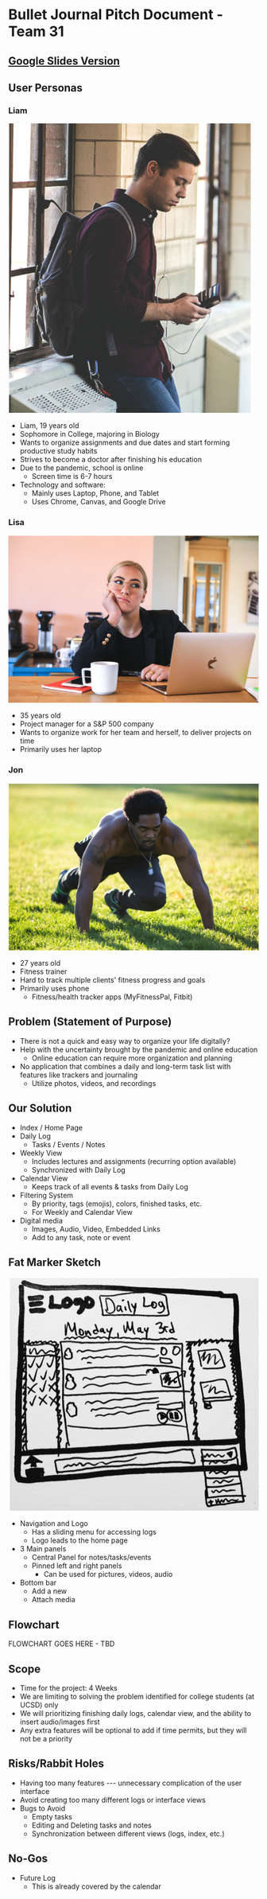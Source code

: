 # Bullet Journal Pitch Document - Team 31

## [Google Slides Version](https://docs.google.com/presentation/d/1LN0QaDYnQGybovSRNXuex7BkuSn9WxUcT-Q5lRLusqs/edit?usp=sharing)

## User Personas

### Liam

![Liam](images/liam.png)

- Liam, 19 years old
- Sophomore in College, majoring in Biology
- Wants to organize assignments and due dates and start forming productive study habits
- Strives to become a doctor after finishing his education
- Due to the pandemic, school is online
    - Screen time is 6-7 hours
- Technology and software:
    - Mainly uses Laptop, Phone, and Tablet
    - Uses Chrome, Canvas, and Google Drive

### Lisa

![Lisa](images/lisa.png)

- 35 years old
- Project manager for a S&P 500 company
- Wants to organize work for her team and herself, to deliver projects on time
- Primarily uses her laptop

### Jon

![Jon](images/jon.png)

- 27 years old
- Fitness trainer
- Hard to track multiple clients' fitness progress and goals
- Primarily uses phone
    - Fitness/health tracker apps (MyFitnessPal, Fitbit)

## Problem (Statement of Purpose)

- There is not a quick and easy way to organize your life digitally?
- Help with the uncertainty brought by the pandemic and online education
    - Online education can require more organization and planning
- No application that combines a daily and long-term task list with features like trackers and journaling
    - Utilize photos, videos, and recordings

## Our Solution

- Index / Home Page
- Daily Log
    - Tasks / Events / Notes
- Weekly View
    - Includes lectures and assignments (recurring option available)
    - Synchronized with Daily Log 
- Calendar View
    - Keeps track of all events & tasks from Daily Log
- Filtering System
    - By priority, tags (emojis), colors, finished tasks, etc.
    - For Weekly and Calendar View
- Digital media
    - Images, Audio, Video, Embedded Links
    - Add to any task, note or event

## Fat Marker Sketch

![Fat Marker Sketch](fat_marker.png)

- Navigation and Logo
    - Has a sliding menu for accessing logs
    - Logo leads to the home page
- 3 Main panels
    - Central Panel for notes/tasks/events
    - Pinned left and right panels
        - Can be used for pictures, videos, audio
- Bottom bar
    - Add a new
    - Attach media

## Flowchart

FLOWCHART GOES HERE - TBD

## Scope

- Time for the project: 4 Weeks
- We are limiting to solving the problem identified for college students (at UCSD) only
- We will prioritizing finishing daily logs, calendar view, and the ability to insert audio/images first
- Any extra features will be optional to add if time permits, but they will not be a priority

## Risks/Rabbit Holes

- Having too many features --- unnecessary complication of the user interface
- Avoid creating too many different logs or interface views
- Bugs to Avoid
    - Empty tasks
    - Editing and Deleting tasks and notes
    - Synchronization between different views (logs, index, etc.)

## No-Gos

- Future Log
    - This is already covered by the calendar
